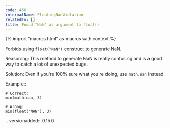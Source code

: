 ```yaml
---
code: 456
internalName: FloatingNanViolation
relatedTo: []
title: Found "NaN" as argument to float()
---
```


{% import "macros.html" as macros with context %}

Forbids using `float("NaN")` construct to generate NaN.

Reasoning: This method to generate NaN is really confusing and is a good
way to catch a lot of unexpected bugs.

Solution: Even if you're 100% sure what you're doing, use `math.nan`
instead.

Example::

    # Correct:
    min(math.nan, 3)
    
    # Wrong:
    min(float("NAN"), 3)

.. versionadded:: 0.15.0